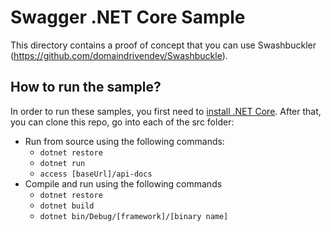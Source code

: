 # Swagger .NET Core Sample
This directory contains a proof of concept that you can use Swashbuckler (https://github.com/domaindrivendev/Swashbuckle).

## How to run the sample?

In order to run these samples, you first need to [install .NET Core](http://dotnet.github.io/getting-started/). After that, you can clone this repo, go into each of the src folder:

* Run from source using the following commands:
	* `dotnet restore`
	* `dotnet run`
  * `access [baseUrl]/api-docs`
* Compile and run using the following commands
	* `dotnet restore`
	* `dotnet build`
	* `dotnet bin/Debug/[framework]/[binary name]`
  
